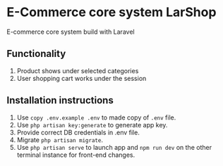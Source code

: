 # E-Commerce core system LarShop
E-commerce core system build with Laravel 
## Functionality
1. Product shows under selected categories 
2. User shopping cart works under the session
## Installation instructions
1. Use ```copy .env.example .env``` to made copy of ```.env``` file.
2. Use ```php artisan key:generate``` to generate app key.
3. Provide correct DB credentials in .env file.
4. Migrate ```php artisan migrate```.
5. Use ```php artisan serve``` to launch app and ```npm run dev``` on the other terminal instance for front-end changes.
